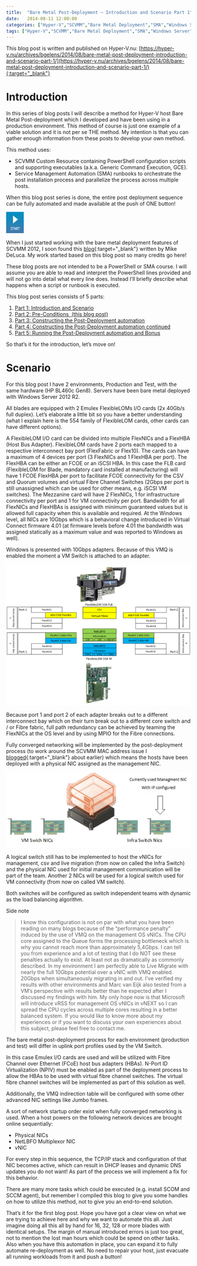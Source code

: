 ```yaml
---
title:  "Bare Metal Post-Deployment – Introduction and Scenario Part 1"
date:   2014-08-11 12:00:00
categories: ["Hyper-V","SCVMM","Bare Metal Deployment","SMA","Windows Server","Virtual Fibre Channel"]
tags: ["Hyper-V","SCVMM","Bare Metal Deployment","SMA","Windows Server","Virtual Fibre Channel"]
---
```

This blog post is written and published on Hyper-V.nu: [https://hyper-v.nu/archives/bgelens/2014/08/bare-metal-post-deployment-introduction-and-scenario-part-1/](https://hyper-v.nu/archives/bgelens/2014/08/bare-metal-post-deployment-introduction-and-scenario-part-1/){:target="_blank"}

# Introduction

In this series of blog posts I will describe a method for Hyper-V host Bare Metal Post-deployment which I developed and have been using in a production environment. This method of course is just one example of a viable solution and it is not per se THE method. My intention is that you can gather enough information from these posts to develop your own method.

This method uses:

* SCVMM Custom Resource containing PowerShell configuration scripts and supporting executables (a.k.a. Generic Command Execution, GCE).
* Service Management Automation (SMA) runbooks to orchestrate the post installation process and parallelize the process across multiple hosts.

When this blog post series is done, the entire post deployment sequence can be fully automated and made available at the push of ONE button!

![](/images/2014-08/image2.png)

When I just started working with the bare metal deployment features of SCVMM 2012, I soon found this [blog](http://www.thecloudbuilderblog.com/blog/2012/1/3/running-scripts-post-deployment-of-hosts-in-scvmm-2012.html){:target="_blank"} written by Mike DeLuca. My work started based on this blog post so many credits go here!

These blog posts are not intended to be a PowerShell or SMA course. I will assume you are able to read and interpret the PowerShell lines provided and will not go into detail what every line does. Instead I’ll briefly describe what happens when a script or runbook is executed.

This blog post series consists of 5 parts:

1. [Part 1: Introduction and Scenario](http://bgelens.nl/bare-metal-post-deployment-introduction-and-scenario-part-1/)
2. [Part 2: Pre-Conditions  (this blog post)](http://bgelens.nl/bare-metal-post-deployment-pre-conditions-part-2/)
3. [Part 3: Constructing the Post-Deployment automation](http://bgelens.nl/bare-metal-post-deployment-constructing-the-post-deployment-automation-part-3/)
4. [Part 4: Constructing the Post-Deployment automation continued](http://bgelens.nl/bare-metal-post-deployment-constructing-the-post-deployment-automation-continued-part-4/)
5. [Part 5: Running the Post-Deployment automation and Bonus](http://bgelens.nl/bare-metal-post-deployment-running-the-post-deployment-automation-and-bonus-part-5/)

So that’s it for the introduction, let’s move on!

# Scenario

For this blog post I have 2 environments, Production and Test, with the same hardware (HP BL460c Gen8). Servers have been bare metal deployed with Windows Server 2012 R2.

All blades are equipped with 2 Emulex FlexibleLOMs I/O cards (2x 40Gb/s full duplex). Let’s elaborate a little bit so you have a better understanding (what I explain here is the 554 family of FlexibleLOM cards, other cards can have different options).

A FlexibleLOM I/O card can be divided into multiple FlexNICs and a FlexHBA (Host Bus Adapter). FlexibleLOM cards have 2 ports each mapped to a respective interconnect bay port (FlexFabric or Flex10). The cards can have a maximum of 4 devices per port (3 FlexNICs and 1 FlexHBA per port). The FlexHBA can be either an FCOE or an iSCSI HBA. In this case the FLB card (FlexibleLOM for Blade, mandatory card installed at manufacturing) will have 1 FCOE FlexHBA per port to facilitate FCOE connectivity for the CSV and Quorum volumes and virtual Fibre Channel Switches (2Gbps per port is still unassigned which can be used for other means, e.g. iSCSI VM switches). The Mezzanine card will have 2 FlexNICs, 1 for infrastructure connectivity per port and 1 for VM connectivity per port. Bandwidth for all FlexNICs and FlexHBAs is assigned with minimum guaranteed values but is allowed full capacity when this is available and required. At the Windows level, all NICs are 10Gbps which is a behavioral change introduced in Virtual Connect firmware 4.01 (at firmware levels before 4.01 the bandwidth was assigned statically as a maximum value and was reported to Windows as well).

Windows is presented with 10Gbps adapters. Because of this VMQ is enabled the moment a VM Switch is attached to an adapter.

![](/images/2014-08/image3.png)

Because port 1 and port 2 of each adapter breaks out to a different interconnect bay which on their turn break out to a different core switch and / or Fibre fabric, full path redundancy can be achieved by teaming the FlexNICs at the OS level and by using MPIO for the Fibre connections.

Fully converged networking will be implemented by the post-deployment process (to work around the SCVMM MAC address issue I [blogged](http://bgelens.nl/mac-conflict-caused-by-scvmm-software-defined-converged-networking-solved/){:target="_blank"} about earlier) which means the hosts have been deployed with a physical NIC assigned as the management NIC.

![](/images/2014-08/image4.png)

A logical switch still has to be implemented to host the vNICs for management, csv and live migration (from now on called the Infra Switch) and the physical NIC used for initial management communication will be part of the team. Another 2 NICs will be used for a logical switch used for VM connectivity (from now on called VM switch).

Both switches will be configured as switch independent teams with dynamic as the load balancing algorithm.

Side note
>I know this configuration is not on par with what you have been reading on many blogs because of the “performance penalty” induced by the use of VMQ on the management OS vNICs. The CPU core assigned to the Queue forms the processing bottleneck which is why you cannot reach more than approximately 5,4Gbps. I can tell you from experience and a lot of testing that I do NOT see these penalties actually to exist. At least not as dramatically as commonly described. In my environment I am perfectly able to Live Migrate with nearly the full 10Gbps potential over a vNIC with VMQ enabled. 20Gbps when simultaneously migrating in and out. I’ve verified my results with other environments and Marc van Eijk also tested from a VM’s perspective with results better than he expected after I discussed my findings with him. My only hope now is that Microsoft will introduce vRSS for management OS vNICs in vNEXT so I can spread the CPU cycles across multiple cores resulting in a better balanced system. If you would like to know more about my experiences or if you want to discuss your own experiences about this subject, please feel free to contact me. 

The bare metal post-deployment process for each environment (production and test) will differ in uplink port profiles used by the VM Switch.

In this case Emulex I/O cards are used and will be utilized with Fibre Channel over Ethernet (FCoE) host bus adapters (HBAs). N-Port ID Virtualization (NPIV) must be enabled as part of the deployment process to allow the HBAs to be used with virtual fibre channel switches. The virtual fibre channel switches will be implemented as part of this solution as well.

Additionally, the VMQ indirection table will be configured with some other advanced NIC settings like Jumbo frames.

A sort of network startup order exist when fully converged networking is used. When a host powers on the following network devices are brought online sequentially:

* Physical NICs
* NetLBFO Multiplexor NIC
* vNIC

For every step in this sequence, the TCP/IP stack and configuration of that NIC becomes active, which can result in DHCP leases and dynamic DNS updates you do not want! As part of the process we will implement a fix for this behavior.

There are many more tasks which could be executed (e.g. install SCOM and SCCM agent), but remember I compiled this blog to give you some handles on how to utilize this method, not to give you an end-to-end solution.

That’s it for the first blog post. Hope you have got a clear view on what we are trying to achieve here and why we want to automate this all. Just imagine doing all this all by hand for 16, 32, 128 or more blades with identical setups. The margin of manual introduced errors is just too great, not to mention the lost man hours which could be spend on other tasks. Also when you have this automation in place, you can expand it to fully automate re-deployment as well. No need to repair your host, just evacuate all running workloads from it and push a button!